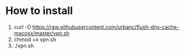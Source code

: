 # How to install
1. curl -O https://raw.githubusercontent.com/urbanc/flush-dns-cache-macosx/master/vpn.sh
2. chmod +x vpn.sh
3. ./vpn.sh
